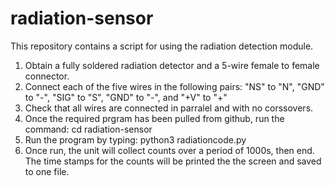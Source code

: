 # radiation-sensor
This repository contains a script for using the radiation detection module.

1. Obtain a fully soldered radiation detector and a 5-wire female to female connector.
2. Connect each of the five wires in the following pairs: "NS" to "N", "GND" to "-", "SIG" to "S", "GND" to "-", and "+V" to "+"
3. Check that all wires are connected in parralel and with no corssovers.
4. Once the required prgram has been pulled from github, run the command: cd radiation-sensor
5. Run the program by typing: python3 radiationcode.py 
6. Once run, the unit will collect counts over a period of 1000s, then end. The time stamps for the counts will be printed the the screen and saved to one file.
